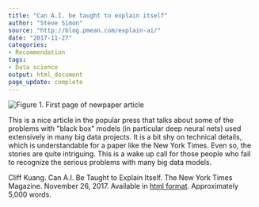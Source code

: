 ```yaml
---
title: "Can A.I. be taught to explain itself"
author: "Steve Simon"
source: "http://blog.pmean.com/explain-ai/"
date: "2017-11-27"
categories:
- Recommendation
tags:
- Data science
output: html_document
page_update: complete
---
```


![Figure 1. First page of newpaper article](http://www.pmean.com/new-images/17/explain-ai01.png)

<div class="notes">

This is a nice article in the popular press that talks about some of the problems with "black box" models (in particular deep neural nets) used extensively in many big data projects. It is a bit shy on technical details, which is understandable for a paper like the New York Times. Even so, the stories are quite intriguing. This is a wake up call for those people who fail to recognize the serious problems with many big data models.

Cliff Kuang. Can A.I. Be Taught to Explain Itself. The New York Times
Magazine. November 26, 2017. Available in [html format][kua1]. Approximately 5,000 words.

[kua1]: https://www.nytimes.com/2017/11/21/magazine/can-ai-be-taught-to-explain-itself.html

</div>
